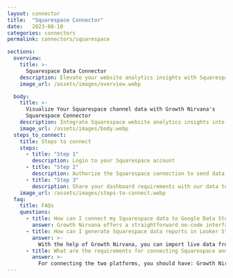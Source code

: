 ```yaml
---
layout: connector
title:  "Squarespace Connector"
date:   2023-08-10
categories: connectors
permalink: connectors/squarespace

sections:
  overview:
    title: >-
      Squarespace Data Connector
    description: Elevate your website analytics insights with Squarespace integration. Seamlessly merge website data from Squarespace with Looker Studio's analytical capabilities, unlocking insights that drive website performance strategies, user behavior analysis, and operational excellence.
    image_url: /assets/images/overview.webp

  body:
    title: >-
      Visualize Your Squarespace channel data with Growth Nirvana's
      Squarespace Connector
    description: Integrate Squarespace website analytics insights into Looker Studio for comprehensive web strategy analytics.
    image_url: /assets/images/body.webp
  steps_to_connect:
    title: Steps to connect
    steps:
      - title: "Step 1"
        description: Login to your Squarespace account
      - title: "Step 2"
        description: Authorize the Squarespace connection to send data to Growth Nirvana
      - title: "Step 3"
        description: Share your dashboard requirements with our data team. We will build the report for you.
    image_url: /assets/images/steps-to-connect.webp
  faq:
    title: FAQs
    questions:
      - title: How can I connect my Squarespace data to Google Data Studio/Looker Studio?
        answer: Growth Nirvana offers a straightforward no-code interface to connect to Squarespace data sources.
      - title: How can I generate Squarespace data reports in Looker Studio?
        answer: >-
          With the help of Growth Nirvana, you can import live data from Squarespace into Looker Studio. These data can be viewed in charts, tables, and dashboards to generate branded reports that can be shared instantly.
      - title: What are the requirements for connecting Squarespace and Looker Studio?
        answer: >-
          For connecting the two platforms, you should have: Growth Nirvana Account and Squarespace Ads Account
---
```


